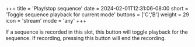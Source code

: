 +++
title = 'Play/stop sequence'
date = 2024-02-01T12:31:06-08:00
short = 'Toggle sequence playback for current mode'
buttons = ['C','B']
weight = 29
icon = 'stream'
mode = 'any'
+++

If a sequence is recorded in this slot, this button will toggle playback for the sequence. If recording, pressing this button will end the recording.